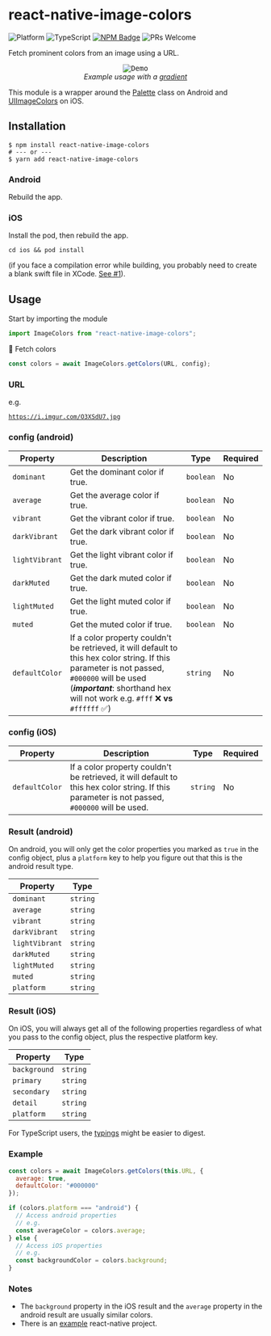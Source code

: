 # react-native-image-colors

![Platform](https://img.shields.io/badge/platform-ios%20%7C%20android-green)
![TypeScript](https://img.shields.io/badge/typescript-typed-blue)
[![NPM Badge](https://img.shields.io/npm/v/react-native-image-colors)](https://www.npmjs.com/package/react-native-image-colors)
![PRs Welcome](https://img.shields.io/badge/PRs-welcome-%23ff69b4)

Fetch prominent colors from an image using a URL.

<p align="center" >
  <kbd>
    <img src="https://github.com/osamaq/react-native-image-colors/raw/master/assets/demo.gif" title="Demo">
  </kbd>
  <br>
  <em>Example usage with a <a href="https://github.com/react-native-community/react-native-linear-gradient">gradient</a></em>
</p>

This module is a wrapper around the [Palette](https://developer.android.com/reference/androidx/palette/graphics/Palette) class on Android and [UIImageColors](https://github.com/jathu/UIImageColors) on iOS.

## Installation

```
$ npm install react-native-image-colors
# --- or ---
$ yarn add react-native-image-colors
```

### Android

Rebuild the app.

### iOS

Install the pod, then rebuild the app.

`cd ios && pod install`

(if you face a compilation error while building, you probably need to create a blank swift file in XCode. [See #1](https://github.com/osamaq/react-native-image-colors/issues/1)).

## Usage

Start by importing the module

```js
import ImageColors from "react-native-image-colors";
```

🎨 Fetch colors

```js
const colors = await ImageColors.getColors(URL, config);
```

### URL

e.g.

[`https://i.imgur.com/O3XSdU7.jpg`](https://i.imgur.com/O3XSdU7.jpg)

### config (android)

| Property       | Description                                                                                                                                                                                                                    | Type      | Required |
| -------------- | ------------------------------------------------------------------------------------------------------------------------------------------------------------------------------------------------------------------------------ | --------- | -------- |
| `dominant`     | Get the dominant color if true.                                                                                                                                                                                                | `boolean` | No       |
| `average`      | Get the average color if true.                                                                                                                                                                                                 | `boolean` | No       |
| `vibrant`      | Get the vibrant color if true.                                                                                                                                                                                                 | `boolean` | No       |
| `darkVibrant`  | Get the dark vibrant color if true.                                                                                                                                                                                            | `boolean` | No       |
| `lightVibrant` | Get the light vibrant color if true.                                                                                                                                                                                           | `boolean` | No       |
| `darkMuted`    | Get the dark muted color if true.                                                                                                                                                                                              | `boolean` | No       |
| `lightMuted`   | Get the light muted color if true.                                                                                                                                                                                             | `boolean` | No       |
| `muted`        | Get the muted color if true.                                                                                                                                                                                                   | `boolean` | No       |
| `defaultColor` | If a color property couldn't be retrieved, it will default to this hex color string. If this parameter is not passed, `#000000` will be used (**_important_**: shorthand hex will not work e.g. `#fff` ❌ **vs** `#ffffff` ✅) | `string`  | No       |

### config (iOS)

| Property       | Description                                                                                                                                   | Type     | Required |
| -------------- | --------------------------------------------------------------------------------------------------------------------------------------------- | -------- | -------- |
| `defaultColor` | If a color property couldn't be retrieved, it will default to this hex color string. If this parameter is not passed, `#000000` will be used. | `string` | No       |

### Result (android)

On android, you will only get the color properties you marked as `true` in the config object, plus a `platform` key to help you figure out that this is the android result type.

| Property       | Type     |
| -------------- | -------- |
| `dominant`     | `string` |
| `average`      | `string` |
| `vibrant`      | `string` |
| `darkVibrant`  | `string` |
| `lightVibrant` | `string` |
| `darkMuted`    | `string` |
| `lightMuted`   | `string` |
| `muted`        | `string` |
| `platform`     | `string` |

### Result (iOS)

On iOS, you will always get all of the following properties regardless of what you pass to the config object, plus the respective platform key.

| Property     | Type     |
| ------------ | -------- |
| `background` | `string` |
| `primary`    | `string` |
| `secondary`  | `string` |
| `detail`     | `string` |
| `platform`   | `string` |

For TypeScript users, the [typings](https://github.com/osamaq/react-native-image-colors/blob/master/index.d.ts) might be easier to digest.

### Example

```js
const colors = await ImageColors.getColors(this.URL, {
  average: true,
  defaultColor: "#000000"
});

if (colors.platform === "android") {
  // Access android properties
  // e.g.
  const averageColor = colors.average;
} else {
  // Access iOS properties
  // e.g.
  const backgroundColor = colors.background;
}
```

### Notes

- The `background` property in the iOS result and the `average` property in the android result are usually similar colors.
- There is an [example](https://github.com/osamaq/react-native-image-colors/tree/master/example) react-native project.
